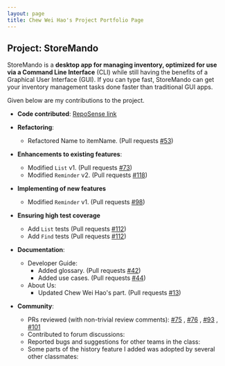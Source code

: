 ```yaml
---
layout: page
title: Chew Wei Hao's Project Portfolio Page
---
```


## Project: StoreMando

StoreMando is a **desktop app for managing inventory, optimized for use via a Command Line Interface** (CLI) while still
having the benefits of a Graphical User Interface (GUI). If you can type fast, StoreMando can get your inventory
management tasks done faster than traditional GUI apps.

Given below are my contributions to the project.

* **Code
  contributed**: [RepoSense link](https://nus-cs2103-ay2021s2.github.io/tp-dashboard/?search=chewwh&sort=groupTitle&sortWithin=title&since=2021-02-19&timeframe=commit&mergegroup=&groupSelect=groupByRepos&breakdown=false&tabOpen=true&zFR=false&tabType=zoom&until=2021-03-20&zA=chewwh09&zR=AY2021S2-CS2103T-W10-2%2Ftp%5Bmaster%5D&zACS=237.52133946158898&zS=2021-02-19&zFS=&zU=2021-03-20&zMG=undefined&zFTF=commit&zFGS=groupByRepos)

* **Refactoring**:
    * Refactored Name to itemName. (Pull requests [\#53](https://github.com/AY2021S2-CS2103T-W10-2/tp/pull/53))

* **Enhancements to existing features**:
    * Modified `List` v1. (Pull requests [\#73](https://github.com/AY2021S2-CS2103T-W10-2/tp/pull/73))
    * Modified `Reminder` v2. (Pull requests [\#118](https://github.com/AY2021S2-CS2103T-W10-2/tp/pull/118))

* **Implementing of new features**
    * Modified `Reminder` v1. (Pull requests [\#98](https://github.com/AY2021S2-CS2103T-W10-2/tp/pull/98))
    
* **Ensuring high test coverage**
    * Add `List` tests (Pull requests [\#112](https://github.com/AY2021S2-CS2103T-W10-2/tp/pull/112))
    * Add `Find` tests (Pull requests [\#112](https://github.com/AY2021S2-CS2103T-W10-2/tp/pull/112))

* **Documentation**:
    * Developer Guide:
        * Added glossary. (Pull requests [\#42](https://github.com/AY2021S2-CS2103T-W10-2/tp/pull/42))
        * Added use cases. (Pull requests [\#44](https://github.com/AY2021S2-CS2103T-W10-2/tp/pull/44))
    * About Us:
        * Updated Chew Wei Hao's part. (Pull requests [\#13](https://github.com/AY2021S2-CS2103T-W10-2/tp/pull/13))

* **Community**:
    * PRs reviewed (with non-trivial review comments): [\#75](https://github.com/AY2021S2-CS2103T-W10-2/tp/pull/75)
      , [\#76](https://github.com/AY2021S2-CS2103T-W10-2/tp/pull/76)
      , [\#93](https://github.com/AY2021S2-CS2103T-W10-2/tp/pull/93)
      , [\#101](https://github.com/AY2021S2-CS2103T-W10-2/tp/pull/101)
    * Contributed to forum discussions:
    * Reported bugs and suggestions for other teams in the class:
    * Some parts of the history feature I added was adopted by several other classmates:
    